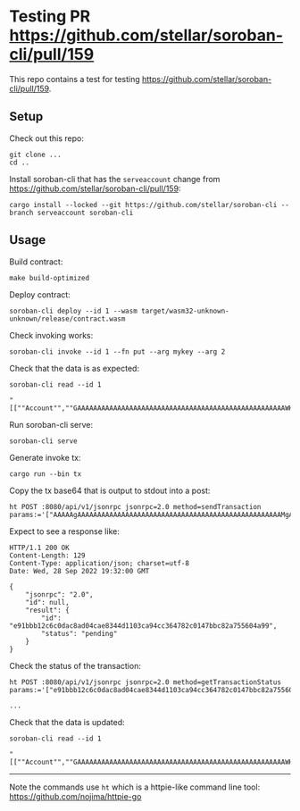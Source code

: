 # Testing PR https://github.com/stellar/soroban-cli/pull/159

This repo contains a test for testing https://github.com/stellar/soroban-cli/pull/159.

## Setup

Check out this repo:

```
git clone ...
cd ..
```

Install soroban-cli that has the `serveaccount` change from https://github.com/stellar/soroban-cli/pull/159:

```
cargo install --locked --git https://github.com/stellar/soroban-cli --branch serveaccount soroban-cli
```

## Usage

Build contract:
```
make build-optimized
```

Deploy contract:
```
soroban-cli deploy --id 1 --wasm target/wasm32-unknown-unknown/release/contract.wasm
```

Check invoking works:
```
soroban-cli invoke --id 1 --fn put --arg mykey --arg 2
```

Check that the data is as expected:
```
soroban-cli read --id 1
```
```
"[[""Account"",""GAAAAAAAAAAAAAAAAAAAAAAAAAAAAAAAAAAAAAAAAAAAAAAAAAAAAWHF""],""mykey""]",2
```

Run soroban-cli serve:
```
soroban-cli serve
```

Generate invoke tx:
```
cargo run --bin tx
```

Copy the tx base64 that is output to stdout into a post:
```
ht POST :8080/api/v1/jsonrpc jsonrpc=2.0 method=sendTransaction params:='["AAAAAgAAAAAAAAAAAAAAAAAAAAAAAAAAAAAAAAAAAAAAAAAAAAAAAAAAAMgAAAAAAAAAAQAAAAAAAAAAAAAAAQAAAAAAAAAYAAAAAAAAAAMAAAAEAAAAAQAAAAQAAAAgAAAAAAAAAAAAAAAAAAAAAAAAAAAAAAAAAAAAAAAAAAEAAAAFAAAAA3B1dAAAAAAEAAAAAQAAAAAAAAACAAAABQAAAAVteWtleQAAAAAAAAEAAAB7AAAAAAAAAAEAAAAGAAAAAAAAAAAAAAAAAAAAAAAAAAAAAAAAAAAAAAAAAAEAAAAEAAAAAQAAAAAAAAACAAAABAAAAAEAAAAHAAAAAAAAAAAAAAAAAAAAAAAAAAAAAAAAAAAAAAAAAAAAAAABAAAABQAAAAVteWtleQAAAAAAAAAAAAAA"]'
```

Expect to see a response like:
```
HTTP/1.1 200 OK
Content-Length: 129
Content-Type: application/json; charset=utf-8
Date: Wed, 28 Sep 2022 19:32:00 GMT

{
    "jsonrpc": "2.0",
    "id": null,
    "result": {
        "id": "e91bbb12c6c0dac8ad04cae8344d1103ca94cc364782c0147bbc82a755604a99",
        "status": "pending"
    }
}
```

Check the status of the transaction:
```
ht POST :8080/api/v1/jsonrpc jsonrpc=2.0 method=getTransactionStatus params:='["e91bbb12c6c0dac8ad04cae8344d1103ca94cc364782c0147bbc82a755604a99"]'
```
```
...
```

Check that the data is updated:
```
soroban-cli read --id 1
```
```
"[[""Account"",""GAAAAAAAAAAAAAAAAAAAAAAAAAAAAAAAAAAAAAAAAAAAAAAAAAAAAWHF""],""mykey""]",123
```

---

Note the commands use `ht` which is a httpie-like command line tool:
https://github.com/nojima/httpie-go

